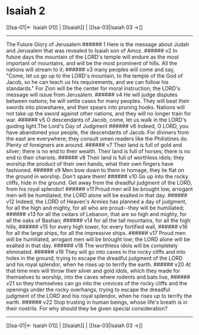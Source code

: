 # Isaiah 2

[[Isa-01|← Isaiah 01]] | [[Isaiah]] | [[Isa-03|Isaiah 03 →]]
***

The Future Glory of Jerusalem ###### 1 Here is the message about Judah and Jerusalem that was revealed to Isaiah son of Amoz. ###### v2 In future days the mountain of the LORD's temple will endure as the most important of mountains, and will be the most prominent of hills. All the nations will stream to it; ###### v3 many peoples will come and say, "Come, let us go up to the LORD's mountain, to the temple of the God of Jacob, so he can teach us his requirements, and we can follow his standards." For Zion will be the center for moral instruction; the LORD's message will issue from Jerusalem. ###### v4 He will judge disputes between nations; he will settle cases for many peoples. They will beat their swords into plowshares, and their spears into pruning hooks. Nations will not take up the sword against other nations, and they will no longer train for war. ###### v5 O descendants of Jacob, come, let us walk in the LORD's guiding light.The Lord's Day of Judgment ###### v6 Indeed, O LORD, you have abandoned your people, the descendants of Jacob. For diviners from the east are everywhere; they consult omen readers like the Philistines do. Plenty of foreigners are around. ###### v7 Their land is full of gold and silver; there is no end to their wealth. Their land is full of horses; there is no end to their chariots. ###### v8 Their land is full of worthless idols; they worship the product of their own hands, what their own fingers have fashioned. ###### v9 Men bow down to them in homage, they lie flat on the ground in worship. Don't spare them! ###### v10 Go up into the rocky cliffs, hide in the ground. Get away from the dreadful judgment of the LORD, from his royal splendor! ###### v11 Proud men will be brought low, arrogant men will be humiliated; the LORD alone will be exalted in that day. ###### v12 Indeed, the LORD of Heaven's Armies has planned a day of judgment, for all the high and mighty, for all who are proud--they will be humiliated; ###### v13 for all the cedars of Lebanon, that are so high and mighty, for all the oaks of Bashan; ###### v14 for all the tall mountains, for all the high hills, ###### v15 for every high tower, for every fortified wall, ###### v16 for all the large ships, for all the impressive ships. ###### v17 Proud men will be humiliated, arrogant men will be brought low; the LORD alone will be exalted in that day. ###### v18 The worthless idols will be completely eliminated. ###### v19 They will go into caves in the rocky cliffs and into holes in the ground, trying to escape the dreadful judgment of the LORD and his royal splendor, when he rises up to terrify the earth. ###### v20 At that time men will throw their silver and gold idols, which they made for themselves to worship, into the caves where rodents and bats live, ###### v21 so they themselves can go into the crevices of the rocky cliffs and the openings under the rocky overhangs, trying to escape the dreadful judgment of the LORD and his royal splendor, when he rises up to terrify the earth. ###### v22 Stop trusting in human beings, whose life's breath is in their nostrils. For why should they be given special consideration?

***
[[Isa-01|← Isaiah 01]] | [[Isaiah]] | [[Isa-03|Isaiah 03 →]]
